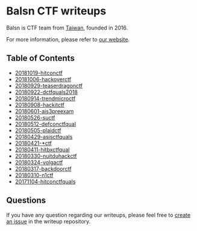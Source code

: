 # Balsn CTF writeups

Balsn is CTF team from [Taiwan](https://taiwan.gov.tw/), founded in 2016. 

For more information, please refer to [our website](https://balsn.tw/).

## Table of Contents

- [20181019-hitconctf](20181019-hitconctf/)
- [20181006-hackoverctf](20181006-hackoverctf/)
- [20180929-teaserdragonctf](20180929-teaserdragonctf/)
- [20180922-dctfquals2018](20180922-dctfquals2018/)
- [20180914-trendmicroctf](20180914-trendmicroctf/)
- [20180908-hackitctf](20180908-hackitctf/)
- [20180601-ais3preexam](20180601-ais3preexam/)
- [20180526-suctf](20180526-suctf/)
- [20180512-defconctfqual](20180512-defconctfqual/)
- [20180505-plaidctf](20180505-plaidctf/)
- [20180429-asisctfquals](20180429-asisctfquals/)
- [20180421-*ctf](20180421-*ctf/)
- [20180411-hitbxctfqual](20180411-hitbxctfqual/)
- [20180330-nuitduhackctf](20180330-nuitduhackctf/)
- [20180324-volgactf](20180324-volgactf/)
- [20180317-backdoorctf](20180317-backdoorctf/)
- [20180310-n1ctf](20180310-n1ctf/)
- [20171104-hitconctfquals](20171104-hitconctfquals/)


## Questions

If you have any question regarding our writeups, please feel free to [create an issue](https://github.com/balsn/ctf_writeup/issues) in the writeup repository.

